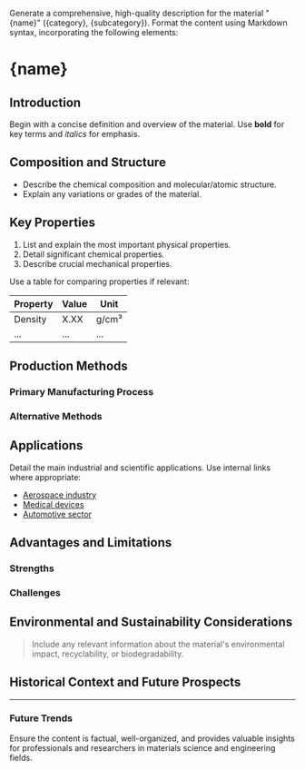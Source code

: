 Generate a comprehensive, high-quality description for the material "{name}" ({category}, {subcategory}). Format the content using Markdown syntax, incorporating the following elements:

# {name}

## Introduction
Begin with a concise definition and overview of the material. Use **bold** for key terms and *italics* for emphasis.

## Composition and Structure
- Describe the chemical composition and molecular/atomic structure.
- Explain any variations or grades of the material.

## Key Properties
1. List and explain the most important physical properties.
2. Detail significant chemical properties.
3. Describe crucial mechanical properties.

Use a table for comparing properties if relevant:

| Property | Value | Unit |
|----------|-------|------|
| Density  | X.XX  | g/cm³|
| ...      | ...   | ...  |

## Production Methods
### Primary Manufacturing Process
### Alternative Methods

## Applications
Detail the main industrial and scientific applications. Use internal links where appropriate:

- [Aerospace industry](https://matlas.vercel.app/materials/aerospace-materials)
- [Medical devices](https://matlas.vercel.app/materials/medical-grade-materials)
- [Automotive sector](https://matlas.vercel.app/materials/automotive-materials)

## Advantages and Limitations
### Strengths
### Challenges

## Environmental and Sustainability Considerations
> Include any relevant information about the material's environmental impact, recyclability, or biodegradability.

## Historical Context and Future Prospects
---
### Future Trends

Ensure the content is factual, well-organized, and provides valuable insights for professionals and researchers in materials science and engineering fields.